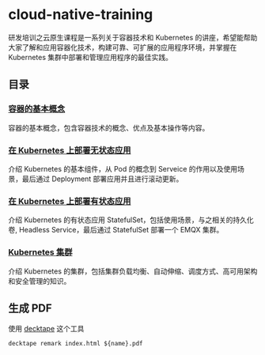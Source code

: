 # cloud-native-training

研发培训之云原生课程是一系列关于容器技术和 Kubernetes 的讲座，希望能帮助大家了解和应用容器化技术，构建可靠、可扩展的应用程序环境，并掌握在 Kubernetes 集群中部署和管理应用程序的最佳实践。

## 目录

### [容器的基本概念](https://emqx.github.io/cloud-native-training/slides/docker)
容器的基本概念，包含容器技术的概念、优点及基本操作等内容。

### [在 Kubernetes 上部署无状态应用](https://emqx.github.io/cloud-native-training/slides/deployment)
介绍 Kubernetes 的基本组件，从 Pod 的概念到 Serveice 的作用以及使用场景，最后通过 Deployment 部署应用并且进行滚动更新。

### [在 Kubernetes 上部署有状态应用](https://emqx.github.io/cloud-native-training/slides/statefulset)
介绍 Kubernetes 的有状态应用 StatefulSet，包括使用场景，与之相关的持久化卷, Headless Service，最后通过 StatefulSet 部署一个 EMQX 集群。

### [Kubernetes 集群](https://emqx.github.io/cloud-native-training/slides/cluster)
介绍 Kubernetes 的集群，包括集群负载均衡、自动伸缩、调度方式、高可用架构和安全管理的知识。

## 生成 PDF

使用 [decktape](https://github.com/astefanutti/decktape) 这个工具

```shell
decktape remark index.html ${name}.pdf

```




